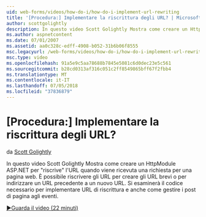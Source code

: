 ```yaml
---
uid: web-forms/videos/how-do-i/how-do-i-implement-url-rewriting
title: '[Procedura:] Implementare la riscrittura degli URL? | Microsoft Docs'
author: scottgolightly
description: In questo video Scott Golightly Mostra come creare un HttpModule ASP.NET per 'riscrivere' URL quando viene ricevuta una richiesta per una pagina web. È possibile riscrivere...
ms.author: aspnetcontent
ms.date: 07/01/2007
ms.assetid: aa0c328c-edff-4908-b052-31b6b06f8555
msc.legacyurl: /web-forms/videos/how-do-i/how-do-i-implement-url-rewriting
msc.type: video
ms.openlocfilehash: 91a5e9c5aa78688b7845e5081c6d0dec23e5c561
ms.sourcegitcommit: b28cd0313af316c051c2ff8549865bff67f2fbb4
ms.translationtype: MT
ms.contentlocale: it-IT
ms.lasthandoff: 07/05/2018
ms.locfileid: "37836879"
---
```

<a name="how-do-i-implement-url-rewriting"></a>[Procedura:] Implementare la riscrittura degli URL?
====================
da [Scott Golightly](https://github.com/scottgolightly)

In questo video Scott Golightly Mostra come creare un HttpModule ASP.NET per "riscrive" l'URL quando viene ricevuta una richiesta per una pagina web. È possibile riscrivere gli URL per creare gli URL brevi o per indirizzare un URL precedente a un nuovo URL. Si esaminerà il codice necessario per implementare URL di riscrittura e anche come gestire i post di pagina agli eventi.

[&#9654;Guarda il video (22 minuti)](https://channel9.msdn.com/Blogs/ASP-NET-Site-Videos/how-do-i-implement-url-rewriting)
